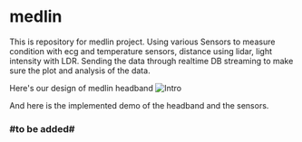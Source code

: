 # medlin

This is repository for medlin project. Using various Sensors to measure condition with ecg and temperature sensors, distance using lidar, light intensity with LDR. Sending the data through realtime DB streaming to make sure the plot and analysis of the data.

Here's our design of medlin headband
![Intro]

And here is the implemented demo of the headband and the sensors.
### #to be added#

[Intro]: (https://raw.githubusercontent.com/shalahuddinn/medlin/master/medlin.png)
